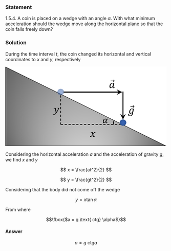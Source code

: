 ###  Statement 

$1.5.4.$ A coin is placed on a wedge with an angle $\alpha$. With what minimum acceleration should the wedge move along the horizontal plane so that the coin falls freely down? 

### Solution

During the time interval $t$, the coin changed its horizontal and vertical coordinates to $x$ and $y$, respectively

![ Coin movement during the time interval $t$ |875x430, 42%](../../img/1.5.4/draw.png)

Considering the horizontal acceleration $a$ and the acceleration of gravity $g$, we find $x$ and $y$

$$ x = \frac{at^2}{2} $$ 

$$ y = \frac{gt^2}{2} $$ 

Considering that the body did not come off the wedge

$$y = x \tan\alpha$$

From where

$$\fbox{$a = g \text{ ctg} \alpha$}$$

#### Answer

$$a = g \text{ ctg} \alpha$$ 
